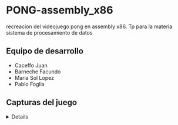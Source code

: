 # PONG-assembly_x86
recreacion del videojuego pong en assembly x86. Tp para la materia sistema de procesamiento de datos
## Equipo de desarrollo

- Caceffo Juan
- Barneche Facundo
- Maria Sol Lopez
- Pablo Foglia

## Capturas del juego 
<details>
	<img src = />
</details>
